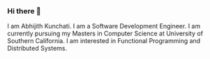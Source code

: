 ### Hi there 👋
I am Abhijith Kunchati. I am a Software Development Engineer.
I am currently pursuing my Masters in Computer Science at University of Southern California. 
I am interested in Functional Programming and Distributed Systems. 


